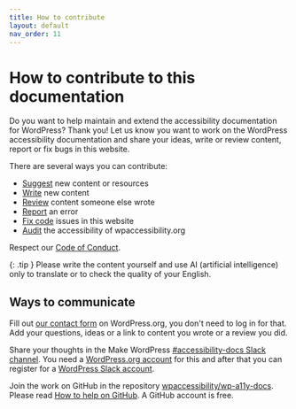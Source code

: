 ```yaml
---
title: How to contribute
layout: default
nav_order: 11
---
```


# How to contribute to this documentation

Do you want to help maintain and extend the accessibility documentation for WordPress? Thank you!
Let us know you want to work on the WordPress accessibility documentation and share your ideas, write or review content, report or fix bugs in this website.

There are several ways you can contribute:
- [Suggest]({{site.baseurl}}/docs/contribute/suggest/) new content or resources
- [Write]({{site.baseurl}}/docs/contribute/write/) new content
- [Review]({{site.baseurl}}/docs/contribute/review/) content someone else wrote
- [Report]({{site.baseurl}}/docs/contribute/report-error) an error
- [Fix code]({{site.baseurl}}/docs/contribute/improve-website) issues in this website
- [Audit]({{site.baseurl}}/docs/contribute/audit) the accessibility of wpaccessibility.org

Respect our [Code of Conduct]({{site.baseurl}}/docs/contribute/CODE_OF_CONDUCT/).

{: .tip }
Please write the content yourself and use AI (artificial intelligence) only to translate or to check the quality of your English. 

## Ways to communicate 

Fill out [our contact form](https://make.wordpress.org/accessibility/accessibility-knowledge-base-contact/) on WordPress.org, you don't need to log in for that. Add your questions, ideas or a link to content you wrote or a review you did.

Share your thoughts in the Make WordPress [#accessibility-docs Slack channel](https://wordpress.slack.com/archives/C6PK2QCTY). You need a [WordPress.org account](https://login.wordpress.org/register) for this and after that you can register for a [WordPress Slack account](https://make.wordpress.org/chat/).

Join the work on GitHub in the repository [wpaccessibility/wp-a11y-docs](https://github.com/wpaccessibility/wp-a11y-docs/). Please read [How to help on GitHub]({{site.baseurl}}/docs/contribute/github/). A GitHub account is free.
